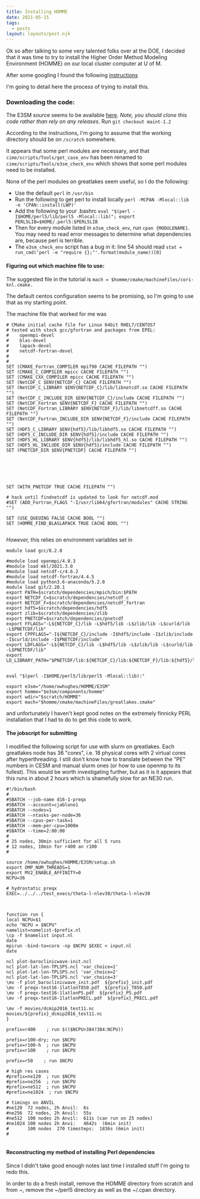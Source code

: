```yaml
---
title: Installing HOMME
date: 2021-05-15
tags:
  - posts
layout: layouts/post.njk
---
```


Ok so after talking to some very talented folks over at the DOE,
I decided that it was time to try to install the Higher Order Method Modeling Environment
(HOMME) on our local cluster computer at U of M.

After some googling I found the following [instructions](https://acme-climate.atlassian.net/wiki/spaces/DOC/pages/2735079654/Standalone+HOMME)

I'm going to detail here the process of trying to install this.

### Downloading the code:

The E3SM source seems to be available [here](https://github.com/E3SM-Project/E3SM).
_Note, you should clone this code rather than rely on any releases._
Run `git checkout maint-1.2`

According to the instructions, I'm going to assume that the working directory should be on
`/scratch` somewhere.

It appears that some perl modules are necessary, and that `cime/scripts/Tools/get_case_env` has been renamed to
`cime/scripts/Tools/e3sm_check_env` which shows that some perl modules need to be installed.

None of the perl modules on greatlakes seem useful, so I do the following:

- Use the default `perl` in `/usr/bin`
- Run the following to get perl to install locally `perl -MCPAN -Mlocal::lib -e 'CPAN::install(LWP)'`
- Add the following to your .bashrc `eval "$(perl -I$HOME/perl5/lib/perl5 -Mlocal::lib)"; export PERL5LIB=$HOME/.perl5:$PERL5LIB`
- Then for every module listed in `e3sm_check_env`, run `cpan {MODULENAME}`. You may need to read
  error messages to determine what dependencies are, because perl is terrible.
- The `e3sm_check_env` script has a bug in it: line 54 should read `stat = run_cmd('perl -e "require {};"'.format(module_name))[0] `

  

#### Figuring out which machine file to use:

The suggested file in the tutorial is `mach = $homme/cmake/machineFiles/cori-knl.cmake.`

The default centos configuration seems to be promising, so I'm going to use that as my starting point.

The machine file that worked for me was 
```
# CMake initial cache file for Linux 64bit RHEL7/CENTOS7
# tested with stock gcc/gfortran and packages from EPEL:
#    openmpi-devel 
#    blas-devel
#    lapack-devel
#    netcdf-fortran-devel
#
#
SET (CMAKE_Fortran_COMPILER mpif90 CACHE FILEPATH "")
SET (CMAKE_C_COMPILER mpicc CACHE FILEPATH "")
SET (CMAKE_CXX_COMPILER mpicc CACHE FILEPATH "")
SET (NetCDF_C $ENV{NETCDF_C} CACHE FILEPATH "") 
SET (NetCDF_C_LIBRARY $ENV{NETCDF_C}/lib/libnetcdf.so CACHE FILEPATH "")
SET (NetCDF_C_INCLUDE_DIR $ENV{NETCDF_C}/include CACHE FILEPATH "")
SET (NetCDF_Fortran $ENV{NETCDF_F} CACHE FILEPATH "") 
SET (NetCDF_Fortran_LIBRARY $ENV{NETCDF_F}/lib/libnetcdff.so CACHE FILEPATH "")
SET (NetCDF_Fortran_INCLUDE_DIR $ENV{NETCDF_F}/include CACHE FILEPATH "")
SET (HDF5_C_LIBRARY $ENV{hdf5}/lib/libhdf5.so CACHE FILEPATH "")
SET (HDF5_C_INCLUDE_DIR $ENV{hdf5}/include CACHE FILEPATH "")
SET (HDF5_HL_LIBRARY $ENV{hdf5}/lib/libhdf5_hl.so CACHE FILEPATH "")
SET (HDF5_HL_INCLUDE_DIR $ENV{hdf5}/include CACHE FILEPATH "")
SET (PNETCDF_DIR $ENV{PNETCDF} CACHE FILEPATH "")






SET (WITH_PNETCDF TRUE CACHE FILEPATH "")

# hack until findnetcdf is updated to look for netcdf.mod
#SET (ADD_Fortran_FLAGS "-I/usr/lib64/gfortran/modules" CACHE STRING "")

SET (USE_QUEUING FALSE CACHE BOOL "")
SET (HOMME_FIND_BLASLAPACK TRUE CACHE BOOL "")


```

*However,* this relies on environment variables set in 
```
module load gcc/8.2.0

#module load openmpi/4.0.3
#module load mkl/2021.3.0 
#module load netcdf-c/4.6.2
#module load netcdf-fortran/4.4.5 
#module load python3.6-anaconda/5.2.0 
module load git/2.20.1
export PATH=$scratch/dependencies/mpich/bin:$PATH
export NETCDF_C=$scratch/dependencies/netcdf_c
export NETCDF_F=$scratch/dependencies/netcdf_fortran
export hdf5=$scratch/dependencies/hdf5
export zlib=$scratch/dependencies/zlib
export PNETCDF=$scratch/dependencies/pnetcdf
export FFLAGS="-L${NETCDF_C}/lib -L$hdf5/lib -L$zlib/lib -L$curld/lib -L$PNETCDF/lib"
export CPPFLAGS="-I${NETCDF_C}/include -I$hdf5/include -I$zlib/include -I$curld/include -I$PNETCDF/include"
export LDFLAGS="-L${NETCDF_C}/lib -L$hdf5/lib -L$zlib/lib -L$curld/lib -L$PNETCDF/lib"
export LD_LIBRARY_PATH="$PNETCDF/lib:${NETCDF_C}/lib:${NETCDF_F}/lib:${hdf5}/lib:${zlib}/lib:${LD_LIBRARY_PATH}"


eval "$(perl -I$HOME/perl5/lib/perl5 -Mlocal::lib):"

export e3sm="/home/owhughes/HOMME/E3SM"
export homme="$e3sm/components/homme"
export wdir="$scratch/HOMME"
export mach="$homme/cmake/machineFiles/greatlakes.cmake"
```

and unfortunately I haven't kept good notes on the extremely finnicky PERL installation that I had to do to get this code to work. 

#### The jobscript for submitting
I modified the following script for use with slurm on greatlakes. 
Each greatlakes node has 36 "cores", i.e. 18 physical cores with 2 virtual cores after hyperthreading.
I still don't know how to translate between the "PE" numbers in CESM and manual slurm ones (or how to use openmp to its fullest).
This would be worth investigating further, but as it is it appears that this runs in about 2 hours which is shamefully slow for an NE30 run.

```
#!/bin/bash
#
#SBATCH --job-name d16-1-preqx 
#SBATCH --account=cjablono1
#SBATCH --nodes=1
#SBATCH --ntasks-per-node=36
#SBATCH --cpus-per-task=1
#SBATCH --mem-per-cpu=1000m 
#SBATCH --time=2:00:00
#
# 25 nodes, 30min sufficient for all 5 runs
# 12 nodes, 10min for r400 an r100
# 

source /home/owhughes/HOMME/E3SM/setup.sh
export OMP_NUM_THREADS=1
export MV2_ENABLE_AFFINITY=0
NCPU=36

# hydrostatic preqx
EXEC=../../../test_execs/theta-l-nlev30/theta-l-nlev30



function run { 
local NCPU=$1
echo "NCPU = $NCPU"
namelist=namelist-$prefix.nl
\cp -f $namelist input.nl
date
mpirun -bind-to=core -np $NCPU $EXEC < input.nl
date

ncl plot-baroclinicwave-init.ncl
ncl plot-lat-lon-TPLSPS.ncl 'var_choice=1'
ncl plot-lat-lon-TPLSPS.ncl 'var_choice=2'
ncl plot-lat-lon-TPLSPS.ncl 'var_choice=3'
\mv -f plot_baroclinicwave_init.pdf  ${prefix}_init.pdf
\mv -f preqx-test16-1latlonT850.pdf  ${prefix}_T850.pdf
\mv -f preqx-test16-1latlonPS.pdf  ${prefix}_PS.pdf
\mv -f preqx-test16-1latlonPRECL.pdf  ${prefix}_PRECL.pdf

\mv -f movies/dcmip2016_test11.nc    movies/${prefix}_dcmip2016_test11.nc
}

prefix=r400    ; run $(($NCPU>384?384:NCPU))

prefix=r100-dry; run $NCPU
prefix=r100-h  ; run $NCPU
prefix=r100    ; run $NCPU

prefix=r50    ; run $NCPU

# high res cases
#prefix=ne120  ; run $NCPU       
#prefix=ne256  ; run $NCPU       
#prefix=ne512  ; run $NCPU       
#prefix=ne1024  ; run $NCPU      

# timings on ANVIL
#ne120  72 nodes, 2h Anvil:  6s
#ne256  72 nodes, 2h Anvil:  55s
#ne512  100 nodes 2h Anvil:  611s (can run on 25 nodes)
#ne1024 100 nodes 2h Anvi:   4642s  (6min init)
#       100 nodes  270 timesteps:  1836s (6min init)
#


```

#### Reconstructing my method of installing Perl dependencies

Since I didn't take good enough notes last time I installed stuff I'm going to redo this.

In order to do a fresh install, remove the HOMME directory from scratch and from ~, remove the ~/perl5 directory as well as the ~/.cpan directory.

